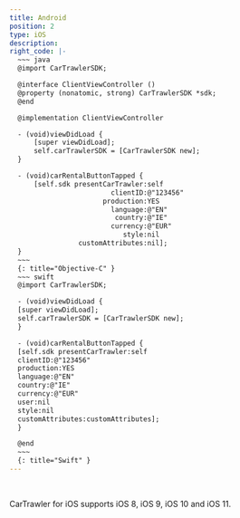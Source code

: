 ```yaml
---
title: Android
position: 2
type: iOS
description:
right_code: |-
  ~~~ java
  @import CarTrawlerSDK;

  @interface ClientViewController ()
  @property (nonatomic, strong) CarTrawlerSDK *sdk;
  @end

  @implementation ClientViewController

  - (void)viewDidLoad {
      [super viewDidLoad];
      self.carTrawlerSDK = [CarTrawlerSDK new];
  }

  - (void)carRentalButtonTapped {
      [self.sdk presentCarTrawler:self
                         clientID:@"123456"
                       production:YES
                         language:@"EN"
                          country:@"IE"
                         currency:@"EUR"
                            style:nil
                 customAttributes:nil];
  }
  ~~~
  {: title="Objective-C" }
  ~~~ swift
  @import CarTrawlerSDK;

  - (void)viewDidLoad {
  [super viewDidLoad];
  self.carTrawlerSDK = [CarTrawlerSDK new];
  }

  - (void)carRentalButtonTapped {
  [self.sdk presentCarTrawler:self
  clientID:@"123456"
  production:YES
  language:@"EN"
  country:@"IE"
  currency:@"EUR"
  user:nil
  style:nil
  customAttributes:customAttributes];
  }

  @end
  ~~~
  {: title="Swift" }
---
```



&nbsp;

CarTrawler for iOS supports iOS 8, iOS 9, iOS 10 and iOS 11.